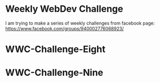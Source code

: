 # Weekly WebDev Challenge
I am trying to make a series of weekly challenges from facebook page: https://www.facebook.com/groups/940002776068923/
# WWC-Challenge-Eight
# WWC-Challenge-Nine
